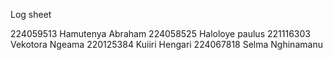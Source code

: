 Log sheet

224059513 Hamutenya Abraham
224058525 Haloloye paulus
221116303 Vekotora Ngeama
220125384 Kuiiri Hengari
224067818 Selma Nghinamanu
